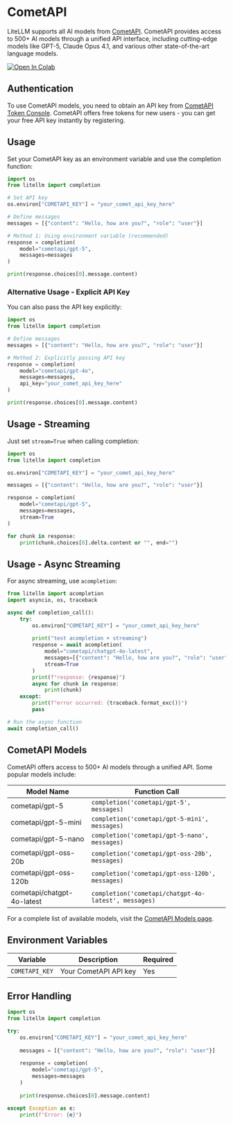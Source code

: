 # CometAPI
LiteLLM supports all AI models from [CometAPI](https://www.cometapi.com/). CometAPI provides access to 500+ AI models through a unified API interface, including cutting-edge models like GPT-5, Claude Opus 4.1, and various other state-of-the-art language models.

<a target="_blank" href="https://colab.research.google.com/github/BerriAI/litellm/blob/main/cookbook/LiteLLM_CometAPI.ipynb">
  <img src="https://colab.research.google.com/assets/colab-badge.svg" alt="Open In Colab"/>
</a>

## Authentication

To use CometAPI models, you need to obtain an API key from [CometAPI Token Console](https://api.cometapi.com/console/token). CometAPI offers free tokens for new users - you can get your free API key instantly by registering.

## Usage

Set your CometAPI key as an environment variable and use the completion function:

```python
import os
from litellm import completion

# Set API key
os.environ["COMETAPI_KEY"] = "your_comet_api_key_here"

# Define messages
messages = [{"content": "Hello, how are you?", "role": "user"}]

# Method 1: Using environment variable (recommended)
response = completion(
    model="cometapi/gpt-5", 
    messages=messages
)

print(response.choices[0].message.content)
```

### Alternative Usage - Explicit API Key

You can also pass the API key explicitly:

```python
import os
from litellm import completion

# Define messages
messages = [{"content": "Hello, how are you?", "role": "user"}]

# Method 2: Explicitly passing API key
response = completion(
    model="cometapi/gpt-4o", 
    messages=messages, 
    api_key="your_comet_api_key_here"
)

print(response.choices[0].message.content)
```

## Usage - Streaming

Just set `stream=True` when calling completion:

```python
import os
from litellm import completion

os.environ["COMETAPI_KEY"] = "your_comet_api_key_here"

messages = [{"content": "Hello, how are you?", "role": "user"}]

response = completion(
    model="cometapi/gpt-5",
    messages=messages,
    stream=True
)

for chunk in response:
    print(chunk.choices[0].delta.content or "", end="")
```

## Usage - Async Streaming

For async streaming, use `acompletion`:

```python
from litellm import acompletion
import asyncio, os, traceback

async def completion_call():
    try:
        os.environ["COMETAPI_KEY"] = "your_comet_api_key_here"
        
        print("test acompletion + streaming")
        response = await acompletion(
            model="cometapi/chatgpt-4o-latest", 
            messages=[{"content": "Hello, how are you?", "role": "user"}], 
            stream=True
        )
        print(f"response: {response}")
        async for chunk in response:
            print(chunk)
    except:
        print(f"error occurred: {traceback.format_exc()}")
        pass

# Run the async function
await completion_call()
```

## CometAPI Models

CometAPI offers access to 500+ AI models through a unified API. Some popular models include:

| Model Name | Function Call |
|------------|---------------|
| cometapi/gpt-5 | `completion('cometapi/gpt-5', messages)` |
| cometapi/gpt-5-mini | `completion('cometapi/gpt-5-mini', messages)` |
| cometapi/gpt-5-nano | `completion('cometapi/gpt-5-nano', messages)` |
| cometapi/gpt-oss-20b | `completion('cometapi/gpt-oss-20b', messages)` |
| cometapi/gpt-oss-120b | `completion('cometapi/gpt-oss-120b', messages)` |
| cometapi/chatgpt-4o-latest | `completion('cometapi/chatgpt-4o-latest', messages)` |

For a complete list of available models, visit the [CometAPI Models page](https://www.cometapi.com/model/).

## Environment Variables

| Variable | Description | Required |
|----------|-------------|----------|
| `COMETAPI_KEY` | Your CometAPI API key | Yes |

## Error Handling

```python
import os
from litellm import completion

try:
    os.environ["COMETAPI_KEY"] = "your_comet_api_key_here"
    
    messages = [{"content": "Hello, how are you?", "role": "user"}]
    
    response = completion(
        model="cometapi/gpt-5",
        messages=messages
    )
    
    print(response.choices[0].message.content)
    
except Exception as e:
    print(f"Error: {e}")
```
